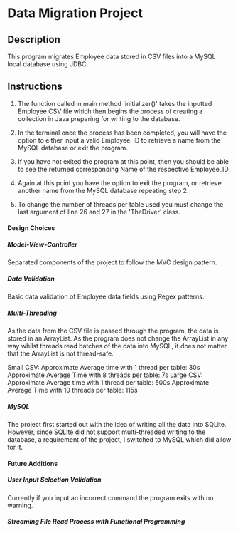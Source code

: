 # Data Migration Project

## Description
This program migrates Employee data stored in CSV files into a MySQL local database using JDBC.

## Instructions
1. The function called in main method 'initializer()' takes the inputted Employee CSV file which then begins the process of creating a collection in Java preparing for writing to the database.

2. In the terminal once the process has been completed, you will have the option to either input a valid Employee_ID to retrieve a name from the MySQL database or exit the program.

3. If you have not exited the program at this point, then you should be able to see the returned corresponding Name of the respective Employee_ID.

4. Again at this point you have the option to exit the program, or retrieve another name from the MySQL database repeating step 2.

5. To change the number of threads per table used you must change the last argument of line 26 and 27 in the 'TheDriver' class.

#### Design Choices
##### Model-View-Controller
Separated components of the project to follow the MVC design pattern.
##### Data Validation
Basic data validation of Employee data fields using Regex patterns.
##### Multi-Threading
As the data from the CSV file is passed through the program, the data is stored in an ArrayList. As the program does not change the ArrayList in any way whilst threads read batches of the data into MySQL, it does not matter that the ArrayList is not thread-safe.

Small CSV:
  Approximate Average time with 1 thread per table: 30s
  Approximate Average Time with 8 threads per table: 7s
Large CSV:
  Approximate Average time with 1 thread per table: 500s
  Approximate Average Time with 10 threads per table: 115s

##### MySQL
The project first started out with the idea of writing all the data into SQLite. However, since SQLite did not support multi-threaded writing to the database, a requirement of the project, I switched to MySQL which did allow for it.


#### Future Additions
##### User Input Selection Validation
Currently if you input an incorrect command the program exits with no warning.
##### Streaming File Read Process with Functional Programming
